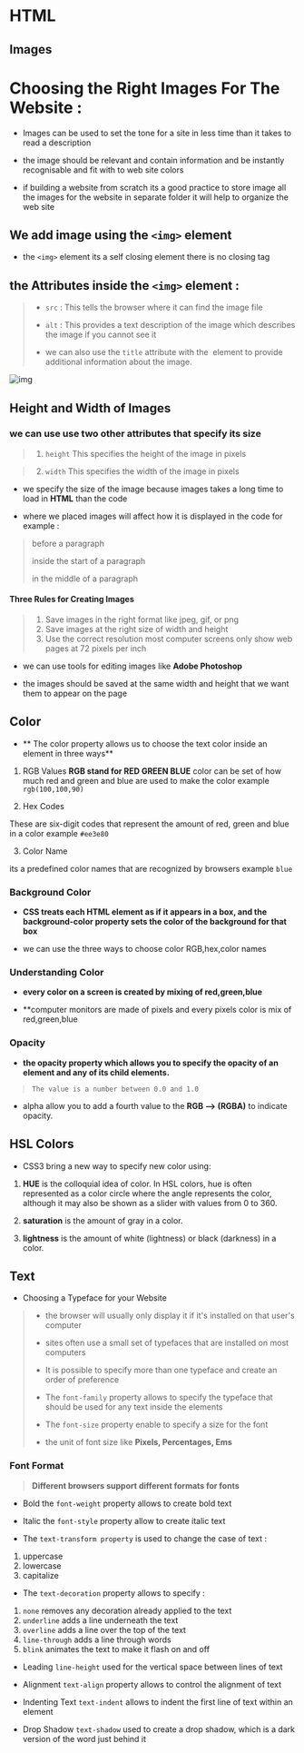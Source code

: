 # HTML

## Images

# Choosing the Right Images For The Website :

* Images can be used to set the tone for a site in less time than it takes to read a description

* the image should be relevant and contain information and be instantly recognisable and fit with to web site colors

* if building a website from scratch its a good practice to store image all the images for the website in separate folder 
it will help to organize the web site 

## We add image using the `<img>` element 

* the `<img>` element its a self closing element there is no closing tag

## the Attributes inside the `<img>` element :

> * `src` : This tells the browser where it can find the image file
>
> * `alt` : This provides a text description of the image which describes the image if you cannot see it
>
> * we can also use the `title` attribute with the <img> element to provide additional information about the image.

![img](https://easytolearning.com/ck_files/files/html-image-tag.png)

## Height and Width of Images

### we can use use two other attributes that specify its size

> 1. `height` This specifies the height of the image in pixels 

> 2. `width` This specifies the width of the image in pixels

* we specify the size of the image because images takes a long time to load in **HTML** than the code 

* where we placed images will affect how it is displayed in the code for example :
>  before a paragraph
>
> inside the start of a paragraph
>
> in the middle of a paragraph

#### Three Rules for Creating Images

> 1. Save images in the right format like jpeg, gif, or png
> 2. Save images at the right size of width and height
> 3. Use the correct resolution most computer screens only show web pages at 72 pixels per inch

* we can use tools for editing images like **Adobe Photoshop**

* the images should be saved at the same width and height that we want them to appear on the page

## Color 


* ** The color property allows us to choose the text color inside an element in three ways**
1. RGB Values
  **RGB stand for RED GREEN BLUE**
color can be set of how much red and green and blue are used to make the color example `rgb(100,100,90)`

2. Hex Codes

These are six-digit codes that represent the amount of red, green and blue in a color example `#ee3e80`

3. Color Name 

its a predefined color names that are recognized by browsers example `blue`

### Background Color

* **CSS treats each HTML element as if it appears in a box, and the background-color property sets the color of 
the background for that box**

* we can use the three ways to choose color RGB,hex,color names

### Understanding Color

* **every color on a screen is created by mixing of red,green,blue**

* **computer monitors are made of pixels and every pixels color is mix of red,green,blue

### Opacity

* **the opacity property which allows you to specify the opacity of an element and any of its child elements.**

> `The value is a number between 0.0 and 1.0`

* alpha allow you to add a fourth value to the **RGB --> (RGBA)** to indicate opacity.

## HSL Colors

* CSS3 bring a new way to specify new color using:

1. **HUE** is the colloquial idea of color. In HSL colors, hue is often represented as a color circle where the angle represents the
color, although it may also be shown as a slider with values from 0 to 360.

2. **saturation** is the amount of gray in a color.

3. **lightness** is the amount of white (lightness) or black (darkness) in a color.

## Text 

* Choosing a Typeface for your Website

> * the browser will usually only display it if it's installed on that user's computer
>
> * sites often use a small set of typefaces that are installed on most computers
>
> * It is possible to specify more than one typeface and create an order of preference
>
> * The `font-family` property allows to specify the typeface that should be used for any text inside the elements
>
> * The `font-size` property enable to specify a size for the font
>
> * the unit of font size like **Pixels, Percentages, Ems**

### Font Format

> **Different browsers support different formats for fonts**

* Bold the `font-weight` property allows to create bold text

* Italic the `font-style` property allow to create italic text

* The `text-transform property` is used to change the case of text :
1. uppercase
2. lowercase
3. capitalize

* The `text-decoration` property allows to specify :
1. `none` removes any decoration already applied to the text
2. `underline` adds a line underneath the text
3. `overline` adds a line over the top of the text
4. `line-through` adds a line through words
5. `blink` animates the text to make it flash on and off 

* Leading `line-height` used for the vertical space between lines of text

* Alignment `text-align` property allows to control the alignment of text

* Indenting Text `text-indent` allows to indent the first line of text within an element

* Drop Shadow `text-shadow` used to create a drop shadow, which is a dark version of the word just behind it
